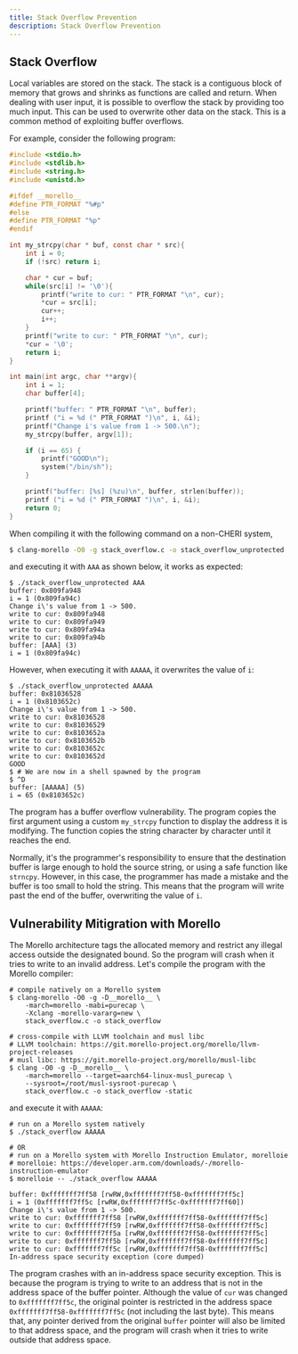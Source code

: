 ```yaml
---
title: Stack Overflow Prevention
description: Stack Overflow Prevention
---
```


## Stack Overflow

Local variables are stored on the stack. The stack is a contiguous block
of memory that grows and shrinks as functions are called and return.
When dealing with user input, it is possible to overflow the stack by
providing too much input. This can be used to overwrite other data on
the stack. This is a common method of exploiting buffer overflows.

For example, consider the following program:

```C
#include <stdio.h>
#include <stdlib.h>
#include <string.h>
#include <unistd.h>

#ifdef __morello__
#define PTR_FORMAT "%#p"
#else
#define PTR_FORMAT "%p"
#endif

int my_strcpy(char * buf, const char * src){
    int i = 0;
    if (!src) return i;

    char * cur = buf;
    while(src[i] != '\0'){
        printf("write to cur: " PTR_FORMAT "\n", cur);
        *cur = src[i];
        cur++;
        i++;
    }
    printf("write to cur: " PTR_FORMAT "\n", cur);
    *cur = '\0';
    return i;
}

int main(int argc, char **argv){
    int i = 1;
    char buffer[4];

    printf("buffer: " PTR_FORMAT "\n", buffer);
    printf ("i = %d (" PTR_FORMAT ")\n", i, &i);
    printf("Change i's value from 1 -> 500.\n");
    my_strcpy(buffer, argv[1]);

    if (i == 65) {
        printf("GOOD\n");
        system("/bin/sh");
    }

    printf("buffer: [%s] (%zu)\n", buffer, strlen(buffer));
    printf ("i = %d (" PTR_FORMAT ")\n", i, &i);
    return 0;
}
```

When compiling it with the following command on a non-CHERI system,

```bash
$ clang-morello -O0 -g stack_overflow.c -o stack_overflow_unprotected
```

and executing it with `AAA` as shown below, it works as expected:

```shell
$ ./stack_overflow_unprotected AAA
buffer: 0x809fa948
i = 1 (0x809fa94c)
Change i\'s value from 1 -> 500.
write to cur: 0x809fa948
write to cur: 0x809fa949
write to cur: 0x809fa94a
write to cur: 0x809fa94b
buffer: [AAA] (3)
i = 1 (0x809fa94c)
```

However, when executing it with `AAAAA`, it overwrites the value of `i`:

```shell
$ ./stack_overflow_unprotected AAAAA
buffer: 0x81036528
i = 1 (0x8103652c)
Change i\'s value from 1 -> 500.
write to cur: 0x81036528
write to cur: 0x81036529
write to cur: 0x8103652a
write to cur: 0x8103652b
write to cur: 0x8103652c
write to cur: 0x8103652d
GOOD
$ # We are now in a shell spawned by the program
$ ^D
buffer: [AAAAA] (5)
i = 65 (0x8103652c)
```

The program has a buffer overflow vulnerability. The program copies the
first argument using a custom `my_strcpy` function to display the
address it is modifying. The function copies the string character by
character until it reaches the end.

Normally, it\'s the programmer\'s responsibility to ensure that the
destination buffer is large enough to hold the source string, or using a
safe function like `strncpy`. However, in this case, the programmer has
made a mistake and the buffer is too small to hold the string. This
means that the program will write past the end of the buffer,
overwriting the value of `i`.

## Vulnerability Mitigration with Morello

The Morello architecture tags the allocated memory and restrict any
illegal access outside the designated bound. So the program will crash
when it tries to write to an invalid address. Let\'s compile the program
with the Morello compiler:

```shell
# compile natively on a Morello system
$ clang-morello -O0 -g -D__morello__ \
    -march=morello -mabi=purecap \
    -Xclang -morello-vararg=new \
    stack_overflow.c -o stack_overflow

# cross-compile with LLVM toolchain and musl libc
# LLVM toolchain: https://git.morello-project.org/morello/llvm-project-releases
# musl libc: https://git.morello-project.org/morello/musl-libc
$ clang -O0 -g -D__morello__ \
    -march=morello --target=aarch64-linux-musl_purecap \
    --sysroot=/root/musl-sysroot-purecap \
    stack_overflow.c -o stack_overflow -static
```

and execute it with `AAAAA`:

```shell
# run on a Morello system natively
$ ./stack_overflow AAAAA

# OR
# run on a Morello system with Morello Instruction Emulator, morelloie
# morelloie: https://developer.arm.com/downloads/-/morello-instruction-emulator
$ morelloie -- ./stack_overflow AAAAA

buffer: 0xfffffff7ff58 [rwRW,0xfffffff7ff58-0xfffffff7ff5c]
i = 1 (0xfffffff7ff5c [rwRW,0xfffffff7ff5c-0xfffffff7ff60])
Change i\'s value from 1 -> 500.
write to cur: 0xfffffff7ff58 [rwRW,0xfffffff7ff58-0xfffffff7ff5c]
write to cur: 0xfffffff7ff59 [rwRW,0xfffffff7ff58-0xfffffff7ff5c]
write to cur: 0xfffffff7ff5a [rwRW,0xfffffff7ff58-0xfffffff7ff5c]
write to cur: 0xfffffff7ff5b [rwRW,0xfffffff7ff58-0xfffffff7ff5c]
write to cur: 0xfffffff7ff5c [rwRW,0xfffffff7ff58-0xfffffff7ff5c]
In-address space security exception (core dumped)
```

The program crashes with an in-address space security exception. This is
because the program is trying to write to an address that is not in the
address space of the buffer pointer. Although the value of `cur` was
changed to `0xfffffff7ff5c`, the original pointer is restricted in the
address space `0xfffffff7ff58-0xfffffff7ff5c` (not including the last
byte). This means that, any pointer derived from the original `buffer`
pointer will also be limited to that address space, and the program will
crash when it tries to write outside that address space.
